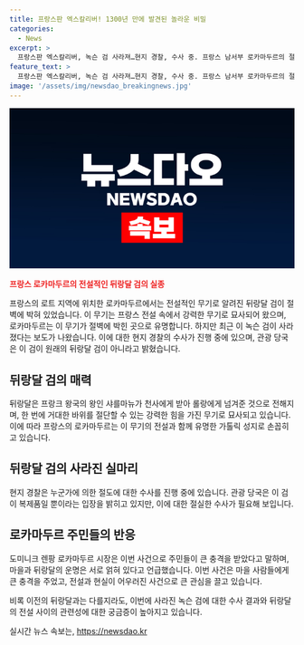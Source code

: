 ```yaml
---
title: 프랑스판 엑스칼리버! 1300년 만에 발견된 놀라운 비밀
categories:
  - News
excerpt: >
  프랑스판 엑스칼리버, 녹슨 검 사라져…현지 경찰, 수사 중. 프랑스 남서부 로카마두르의 절벽에서 1300년 동안 박혀 있던 전설의 무기인 뒤랑달이 사라졌다. 현지 경찰은 절도 가능성을 조사 중이지만, 관광 당국은 해당 칼이 뒤랑달의 복제라고 주장 중. 마을 주민들은 큰 충격을 받았고, 전설과 현실이 어우러진 사건으로 관심을 끌고 있다.
feature_text: >
  프랑스판 엑스칼리버, 녹슨 검 사라져…현지 경찰, 수사 중. 프랑스 남서부 로카마두르의 절벽에서 1300년 동안 박혀 있던 전설의 무기인 뒤랑달이 사라졌다. 현지 경찰은 절도 가능성을 조사 중이지만, 관광 당국은 해당 칼이 뒤랑달의 복제라고 주장 중. 마을 주민들은 큰 충격을 받았고, 전설과 현실이 어우러진 사건으로 관심을 끌고 있다.
image: '/assets/img/newsdao_breakingnews.jpg'
---
```


<p><img src="/assets/img/newsdao_breakingnews.jpg" alt="ranknews 속보" /></p>

<p><b><span style="color: #ee2323;">프랑스 로카마두르의 전설적인 뒤랑달 검의 실종</span></b></p>

<p>프랑스의 로트 지역에 위치한 로카마두르에서는 전설적인 무기로 알려진 뒤랑달 검이 절벽에 박혀 있었습니다. 이 무기는 프랑스 전설 속에서 강력한 무기로 묘사되어 왔으며, 로카마두르는 이 무기가 절벽에 박힌 곳으로 유명합니다. 하지만 최근 이 녹슨 검이 사라졌다는 보도가 나왔습니다. 이에 대한 현지 경찰의 수사가 진행 중에 있으며, 관광 당국은 이 검이 원래의 뒤랑달 검이 아니라고 밝혔습니다.</p>

<h2 data-ke-size="size26">뒤랑달 검의 매력</h2>

<p>뒤랑달은 프랑크 왕국의 왕인 샤를마뉴가 천사에게 받아 롤랑에게 넘겨준 것으로 전해지며, 한 번에 거대한 바위를 절단할 수 있는 강력한 힘을 가진 무기로 묘사되고 있습니다. 이에 따라 프랑스의 로카마두르는 이 무기의 전설과 함께 유명한 가톨릭 성지로 손꼽히고 있습니다.</p>

<h2 data-ke-size="size26">뒤랑달 검의 사라진 실마리</h2>

<p>현지 경찰은 누군가에 의한 절도에 대한 수사를 진행 중에 있습니다. 관광 당국은 이 검이 복제품일 뿐이라는 입장을 밝히고 있지만, 이에 대한 절실한 수사가 필요해 보입니다.</p>

<h2 data-ke-size="size26">로카마두르 주민들의 반응</h2>

<p>도미니크 렌팡 로카마두르 시장은 이번 사건으로 주민들이 큰 충격을 받았다고 말하며, 마을과 뒤랑달의 운명은 서로 얽혀 있다고 언급했습니다. 이번 사건은 마을 사람들에게 큰 충격을 주었고, 전설과 현실이 어우러진 사건으로 큰 관심을 끌고 있습니다.</p>

<p>비록 이전의 뒤랑달과는 다를지라도, 이번에 사라진 녹슨 검에 대한 수사 결과와 뒤랑달의 전설 사이의 관련성에 대한 궁금증이 높아지고 있습니다.</p>
실시간 뉴스 속보는, <a href="https://newsdao.kr" rel="dofollow">https://newsdao.kr</a>


